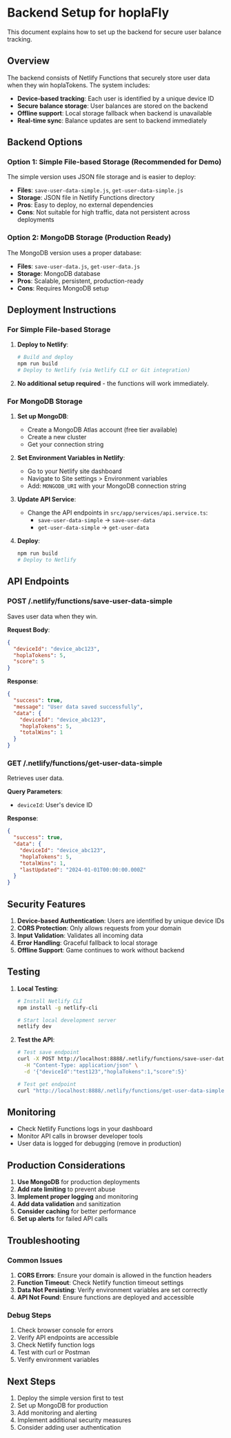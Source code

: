 # Backend Setup for hoplaFly

This document explains how to set up the backend for secure user balance tracking.

## Overview

The backend consists of Netlify Functions that securely store user data when they win hoplaTokens. The system includes:

- **Device-based tracking**: Each user is identified by a unique device ID
- **Secure balance storage**: User balances are stored on the backend
- **Offline support**: Local storage fallback when backend is unavailable
- **Real-time sync**: Balance updates are sent to backend immediately

## Backend Options

### Option 1: Simple File-based Storage (Recommended for Demo)

The simple version uses JSON file storage and is easier to deploy:

- **Files**: `save-user-data-simple.js`, `get-user-data-simple.js`
- **Storage**: JSON file in Netlify Functions directory
- **Pros**: Easy to deploy, no external dependencies
- **Cons**: Not suitable for high traffic, data not persistent across deployments

### Option 2: MongoDB Storage (Production Ready)

The MongoDB version uses a proper database:

- **Files**: `save-user-data.js`, `get-user-data.js`
- **Storage**: MongoDB database
- **Pros**: Scalable, persistent, production-ready
- **Cons**: Requires MongoDB setup

## Deployment Instructions

### For Simple File-based Storage

1. **Deploy to Netlify**:
   ```bash
   # Build and deploy
   npm run build
   # Deploy to Netlify (via Netlify CLI or Git integration)
   ```

2. **No additional setup required** - the functions will work immediately.

### For MongoDB Storage

1. **Set up MongoDB**:
   - Create a MongoDB Atlas account (free tier available)
   - Create a new cluster
   - Get your connection string

2. **Set Environment Variables in Netlify**:
   - Go to your Netlify site dashboard
   - Navigate to Site settings > Environment variables
   - Add: `MONGODB_URI` with your MongoDB connection string

3. **Update API Service**:
   - Change the API endpoints in `src/app/services/api.service.ts`:
     - `save-user-data-simple` → `save-user-data`
     - `get-user-data-simple` → `get-user-data`

4. **Deploy**:
   ```bash
   npm run build
   # Deploy to Netlify
   ```

## API Endpoints

### POST /.netlify/functions/save-user-data-simple
Saves user data when they win.

**Request Body**:
```json
{
  "deviceId": "device_abc123",
  "hoplaTokens": 5,
  "score": 5
}
```

**Response**:
```json
{
  "success": true,
  "message": "User data saved successfully",
  "data": {
    "deviceId": "device_abc123",
    "hoplaTokens": 5,
    "totalWins": 1
  }
}
```

### GET /.netlify/functions/get-user-data-simple
Retrieves user data.

**Query Parameters**:
- `deviceId`: User's device ID

**Response**:
```json
{
  "success": true,
  "data": {
    "deviceId": "device_abc123",
    "hoplaTokens": 5,
    "totalWins": 1,
    "lastUpdated": "2024-01-01T00:00:00.000Z"
  }
}
```

## Security Features

1. **Device-based Authentication**: Users are identified by unique device IDs
2. **CORS Protection**: Only allows requests from your domain
3. **Input Validation**: Validates all incoming data
4. **Error Handling**: Graceful fallback to local storage
5. **Offline Support**: Game continues to work without backend

## Testing

1. **Local Testing**:
   ```bash
   # Install Netlify CLI
   npm install -g netlify-cli

   # Start local development server
   netlify dev
   ```

2. **Test the API**:
   ```bash
   # Test save endpoint
   curl -X POST http://localhost:8888/.netlify/functions/save-user-data-simple \
     -H "Content-Type: application/json" \
     -d '{"deviceId":"test123","hoplaTokens":1,"score":5}'

   # Test get endpoint
   curl "http://localhost:8888/.netlify/functions/get-user-data-simple?deviceId=test123"
   ```

## Monitoring

- Check Netlify Functions logs in your dashboard
- Monitor API calls in browser developer tools
- User data is logged for debugging (remove in production)

## Production Considerations

1. **Use MongoDB** for production deployments
2. **Add rate limiting** to prevent abuse
3. **Implement proper logging** and monitoring
4. **Add data validation** and sanitization
5. **Consider caching** for better performance
6. **Set up alerts** for failed API calls

## Troubleshooting

### Common Issues

1. **CORS Errors**: Ensure your domain is allowed in the function headers
2. **Function Timeout**: Check Netlify function timeout settings
3. **Data Not Persisting**: Verify environment variables are set correctly
4. **API Not Found**: Ensure functions are deployed and accessible

### Debug Steps

1. Check browser console for errors
2. Verify API endpoints are accessible
3. Check Netlify function logs
4. Test with curl or Postman
5. Verify environment variables

## Next Steps

1. Deploy the simple version first to test
2. Set up MongoDB for production
3. Add monitoring and alerting
4. Implement additional security measures
5. Consider adding user authentication
